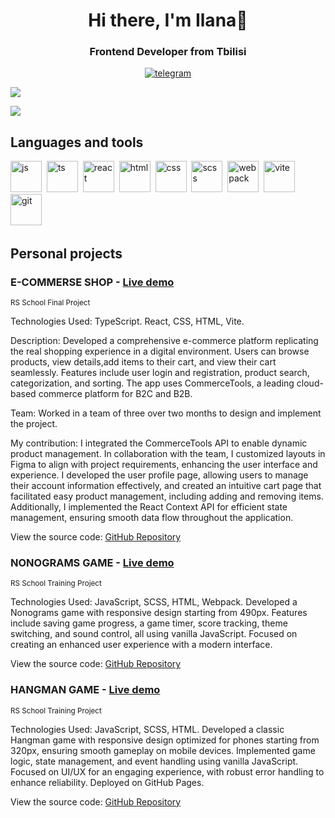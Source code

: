 ##
<div align="center">
  <h1>Hi there, I'm Ilana👋</h1>
  <h3>Frontend Developer from Tbilisi</h3>
  <a href="https://t.me/ilanali">
    <img src="https://img.shields.io/badge/Telegram-blue?style=for-the-badge&logo=telegram&logoColor=white" alt="telegram" target="_blank"/>
  </a>
</div>


![](http://github-profile-summary-cards.vercel.app/api/cards/profile-details?username=ilanalis)

![](http://github-profile-summary-cards.vercel.app/api/cards/stats?username=ilanalis)

## Languages and tools
<img src="https://cdn.jsdelivr.net/gh/devicons/devicon@latest/icons/javascript/javascript-original.svg" title="js" width="50px" height="50px" />&nbsp;
<img src="https://cdn.jsdelivr.net/gh/devicons/devicon@latest/icons/typescript/typescript-original.svg" title="ts" width="50px" height="50px" />&nbsp; 
<img src="https://cdn.jsdelivr.net/gh/devicons/devicon@latest/icons/react/react-original.svg" title="react" width="50px" height="50px"/>&nbsp;
<img src="https://cdn.jsdelivr.net/gh/devicons/devicon@latest/icons/html5/html5-original.svg" title="html" width="50px" height="50px" />&nbsp;
<img src="https://cdn.jsdelivr.net/gh/devicons/devicon@latest/icons/css3/css3-original.svg" title="css" width="50px" height="50px" />&nbsp;
<img src="https://cdn.jsdelivr.net/gh/devicons/devicon@latest/icons/sass/sass-original.svg" title="scss" width="50px" height="50px"/>&nbsp;
<img src="https://cdn.jsdelivr.net/gh/devicons/devicon@latest/icons/webpack/webpack-original.svg" title="webpack" width="50px" height="50px" />&nbsp;
<img src="https://cdn.jsdelivr.net/gh/devicons/devicon@latest/icons/vitejs/vitejs-original.svg" title="vite" width="50px" height="50px" />&nbsp;
<img src="https://cdn.jsdelivr.net/gh/devicons/devicon@latest/icons/git/git-original.svg" title="git" width="50px" height="50px" />&nbsp;
## Personal projects   
### E-COMMERSE SHOP - [Live demo](https://skill-spot.netlify.app/)
<sup>RS School Final Project</sup>

Technologies Used: TypeScript. React, CSS, HTML, Vite. 

Description: Developed a comprehensive e-commerce platform replicating the real
shopping experience in a digital environment. Users can browse products, view details,add items to their cart, and view their cart seamlessly. Features include user login and
registration, product search, categorization, and sorting. The app uses CommerceTools, a
leading cloud-based commerce platform for B2C and B2B.

Team: Worked in a team of three over two months to design and implement the project.

My contribution: I integrated the CommerceTools API to enable dynamic product
management. In collaboration with the team, I customized layouts in Figma to align with
project requirements, enhancing the user interface and experience. I developed the user
profile page, allowing users to manage their account information effectively, and created an
intuitive cart page that facilitated easy product management, including adding and
removing items. Additionally, I implemented the React Context API for efficient state
management, ensuring smooth data flow throughout the application.

View the source code: [GitHub Repository](https://github.com/dma117/rss-e-commerce)

### NONOGRAMS GAME - [Live demo](https://ilanalis.github.io/nonograms/)
<sup>RS School Training Project</sup>

Technologies Used: JavaScript, SCSS, HTML, Webpack.
Developed a Nonograms game with responsive design starting from 490px. Features
include saving game progress, a game timer, score tracking, theme switching, and sound
control, all using vanilla JavaScript. Focused on creating an enhanced user experience with
a modern interface.

View the source code: [GitHub Repository](https://github.com/ilanalis/nonograms) 
          

### HANGMAN GAME - [Live demo](https://ilanalis.github.io/hangman/)
<sup>RS School Training Project</sup>

Technologies Used: JavaScript, SCSS, HTML.
Developed a classic Hangman game with responsive design optimized for phones
starting from 320px, ensuring smooth gameplay on mobile devices. Implemented game
logic, state management, and event handling using vanilla JavaScript. Focused on UI/UX for
an engaging experience, with robust error handling to enhance reliability. Deployed on
GitHub Pages.

View the source code: [GitHub Repository](https://github.com/ilanalis/hangman/)







<!--
**ilanalis/ilanalis** is a ✨ _special_ ✨ repository because its `README.md` (this file) appears on your GitHub profile.

Here are some ideas to get you started:

- 🔭 I’m currently working on ...
- 🌱 I’m currently learning ...
- 👯 I’m looking to collaborate on ...
- 🤔 I’m looking for help with ...
- 💬 Ask me about ...
- 📫 How to reach me: ...
- 😄 Pronouns: ...
- ⚡ Fun fact: ...
-->

